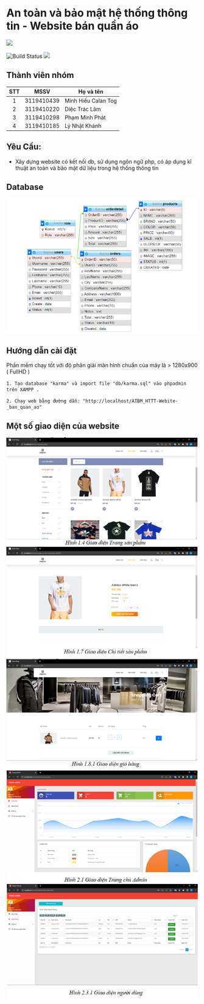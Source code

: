 # An toàn và bảo mật hệ thống thông tin - Website bán quần áo

![](<https://upload.wikimedia.org/wikipedia/commons/thumb/2/27/PHP-logo.svg/2560px-PHP-logo.svg.png>)

![Build Status](https://travis-ci.org/joemccann/dillinger.svg?branch=master) ![](https://img.shields.io/github/tag/pandao/editor.md.svg)

## Thành viên nhóm

| STT |    MSSV    | Họ và tên             |
| :-: | :--------: | --------------------- |
|  1  | 3119410439 | Minh Hiếu Calan Tog   |
|  2  | 3119410220 | Diệc Trác Lâm   |
|  3  | 3119410298 | Phạm Minh Phát   |
|  4  | 3119410185 | Lý Nhật Khánh   |



## Yêu Cầu:

- Xây dựng website có kết nối db, sử dụng ngôn ngữ php, có áp dụng kĩ thuật an toàn và bảo mật dữ liệu trong hệ thống thông tin <br/>

## Database

![img.png](imgReadme/img.png)


## Hướng dẫn cài đặt

Phần mềm chạy tốt với độ phân giải màn hình chuẩn của máy là > 1280x900 ( FullHD )

```
1. Tạo database "karma" và import file "db/karma.sql" vào phpadmin trên XAMPP .
```

```
2. Chạy web bằng đường dẫn: "http://localhost/ATBM_HTTT-Webite-_ban_quan_ao"
```

## Một số giao diện của website

![img2.png](imgReadme/img2.png)
![img3.png](imgReadme/img3.png)
![img4.png](imgReadme/img4.png)
![img5.png](imgReadme/img5.png)
![img6.png](imgReadme/img6.png)
